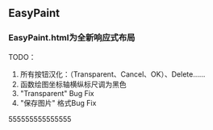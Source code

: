 ## EasyPaint

### EasyPaint.html为全新响应式布局

TODO：
1. 所有按钮汉化：（Transparent、Cancel、OK）、Delete…… 
2. 函数绘图坐标轴横纵标尺调为黑色 
3. "Transparent" Bug Fix 
4. "保存图片" 格式Bug Fix


555555555555555